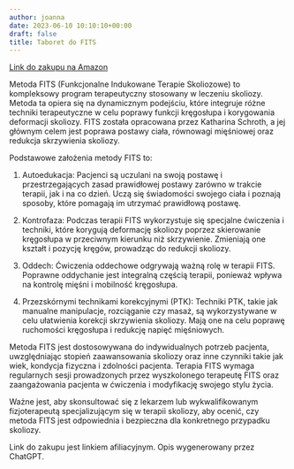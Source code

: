 ```yaml
---
author: joanna
date: 2023-06-10 10:10:10+00:00
draft: false
title: Taboret do FITS
---
```


[Link do zakupu na Amazon](https://amzn.to/43BEV3I)

Metoda FITS (Funkcjonalne Indukowane Terapie Skoliozowe) to kompleksowy program terapeutyczny stosowany w leczeniu skoliozy. Metoda ta opiera się na dynamicznym podejściu, które integruje różne techniki terapeutyczne w celu poprawy funkcji kręgosłupa i korygowania deformacji skoliozy. FITS została opracowana przez Katharina Schroth, a jej głównym celem jest poprawa postawy ciała, równowagi mięśniowej oraz redukcja skrzywienia skoliozy.

Podstawowe założenia metody FITS to:

1. Autoedukacja: Pacjenci są uczulani na swoją postawę i przestrzegających zasad prawidłowej postawy zarówno w trakcie terapii, jak i na co dzień. Uczą się świadomości swojego ciała i poznają sposoby, które pomagają im utrzymać prawidłową postawę.

2. Kontrofaza: Podczas terapii FITS wykorzystuje się specjalne ćwiczenia i techniki, które korygują deformację skoliozy poprzez skierowanie kręgosłupa w przeciwnym kierunku niż skrzywienie. Zmieniają one kształt i pozycję kręgów, prowadząc do redukcji skoliozy.

3. Oddech: Ćwiczenia oddechowe odgrywają ważną rolę w terapii FITS. Poprawne oddychanie jest integralną częścią terapii, ponieważ wpływa na kontrolę mięśni i mobilność kręgosłupa.

4. Przezskórnymi technikami korekcyjnymi (PTK): Techniki PTK, takie jak manualne manipulacje, rozciąganie czy masaż, są wykorzystywane w celu ułatwienia korekcji skrzywienia skoliozy. Mają one na celu poprawę ruchomości kręgosłupa i redukcję napięć mięśniowych.

Metoda FITS jest dostosowywana do indywidualnych potrzeb pacjenta, uwzględniając stopień zaawansowania skoliozy oraz inne czynniki takie jak wiek, kondycja fizyczna i zdolności pacjenta. Terapia FITS wymaga regularnych sesji prowadzonych przez wyszkolonego terapeutę FITS oraz zaangażowania pacjenta w ćwiczenia i modyfikację swojego stylu życia.

Ważne jest, aby skonsultować się z lekarzem lub wykwalifikowanym fizjoterapeutą specjalizującym się w terapii skoliozy, aby ocenić, czy metoda FITS jest odpowiednia i bezpieczna dla konkretnego przypadku skoliozy.

Link do zakupu jest linkiem afiliacyjnym. Opis wygenerowany przez ChatGPT.